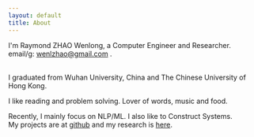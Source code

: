 ```yaml
---
layout: default
title: About
---
```

I'm Raymond ZHAO Wenlong, a Computer Engineer and Researcher. 
email/g: wenlzhao@gmail.com .  
<br>  

I graduated from Wuhan University, China and The Chinese University of Hong Kong.    
   
  
I like reading and problem solving.  Lover of words, music and food.
<br>  

Recently, I mainly focus on NLP/ML.  I also like to Construct Systems.  
My projects are at [github](https://github.com/muyun) and my research is [here](http://muyun.github.io/research/).  
<br>

